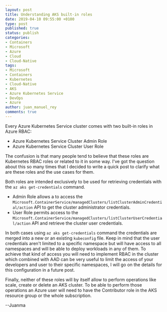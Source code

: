 ```yaml
---
layout: post
title: Understanding AKS built-in roles
date: 2019-04-10 09:55:00 +0100
type: post
published: true
status: publish
categories:
- Containers
- Microsoft
- Azure
- Cloud
- Cloud-Native
tags:
- Microsoft
- Containers
- Kubernetes
- Cloud-Native
- AKS
- Azure Kubernetes Service
- DevOps
- Azure
author: juan_manuel_rey
comments: true
---
```


Every Azure Kubernetes Service cluster comes with two built-in roles in Azure RBAC:

- Azure Kubernetes Service Cluster Admin Role
- Azure Kubernetes Service Cluster User Role

The confusion is that many people tend to believe that these roles are Kubernetes RBAC roles or related to it in some way. I've got the question about this so many times that I decided to write a quick post to clarify what are these roles and the use cases for them.

Both roles are intended exclusively to be used for retrieving credentials with the `az aks get-credentials` command.

- Admin Role allows a to access the `Microsoft.ContainerService/managedClusters/listClusterAdminCredential/action` API to get the cluster administrator credentials.
- User Role permits access to the `Microsoft.ContainerService/managedClusters/listClusterUserCredential/action` API and retrieve the cluster user credentials.

In both cases using `az aks get-credentials` command the credentials are merged into a new or an existing `kubeconfig` file. Keep in mind that the user credentials aren't limited to a specific namespace but will have access to all namespaces and will be able to deploy workloads in any of them. To achieve that kind of access you will need to implement RBAC in the cluster which combined with AAD can be very useful to limit the access of your developers and user to their specific namespaces, I will go on the details for this configuration in a future post. 

Finally, neither of these roles will by itself allow to perform operations like scale, create or delete an AKS cluster. To be able to perform those operations an Azure user will need to have the Contributor role in the AKS resource group or the whole subscription.

--Juanma